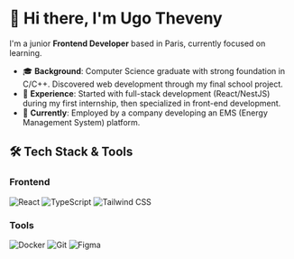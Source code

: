 # 👋 Hi there, I'm Ugo Theveny
I'm a junior **Frontend Developer** based in Paris, currently focused on learning.

- 🎓 **Background**: Computer Science graduate with strong foundation in C/C++. Discovered web development through my final school project.
- 💼 **Experience**: Started with full-stack development (React/NestJS) during my first internship, then specialized in front-end development.
- 🎯 **Currently**: Employed by a company developing an EMS (Energy Management System) platform.

## 🛠️ Tech Stack & Tools
### Frontend
![React](https://img.shields.io/badge/React-20232A?style=for-the-badge&logo=react&logoColor=61DAFB)
![TypeScript](https://img.shields.io/badge/TypeScript-007ACC?style=for-the-badge&logo=typescript&logoColor=white)
![Tailwind CSS](https://img.shields.io/badge/Tailwind_CSS-38B2AC?style=for-the-badge&logo=tailwind-css&logoColor=white)

### Tools

![Docker](https://img.shields.io/badge/Docker-2496ED?style=for-the-badge&logo=docker&logoColor=white)
![Git](https://img.shields.io/badge/Git-F05032?style=for-the-badge&logo=git&logoColor=white)
![Figma](https://img.shields.io/badge/Figma-F24E1E?style=for-the-badge&logo=figma&logoColor=white)
